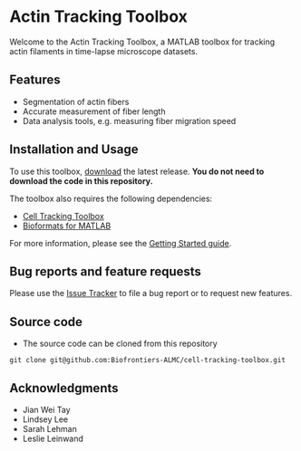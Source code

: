 # Actin Tracking Toolbox

Welcome to the Actin Tracking Toolbox, a MATLAB toolbox for tracking actin filaments in time-lapse microscope datasets.

## Features
- Segmentation of actin fibers
- Accurate measurement of fiber length
- Data analysis tools, e.g. measuring fiber migration speed

## Installation and Usage

To use this toolbox, [download](https://github.com/Biofrontiers-ALMC/actin-tracking-toolbox/releases) the latest release. **You do not need to download the code in this repository.** 

The toolbox also requires the following dependencies:
* [Cell Tracking Toolbox](https://github.com/Biofrontiers-ALMC/cell-tracking-toolbox)
* [Bioformats for MATLAB](https://github.com/Biofrontiers-ALMC/bioformats-matlab)

For more information, please see the [Getting Started guide](https://github.com/Biofrontiers-ALMC/actin-tracking-toolbox/wiki/getting-started).

## Bug reports and feature requests

Please use the [Issue Tracker](https://github.com/Biofrontiers-ALMC/cell-tracking-toolbox/issues) to file a bug report or to request new features.

## Source code

- The source code can be cloned from this repository
```git
git clone git@github.com:Biofrontiers-ALMC/cell-tracking-toolbox.git
```

## Acknowledgments

- Jian Wei Tay
- Lindsey Lee
- Sarah Lehman
- Leslie Leinwand